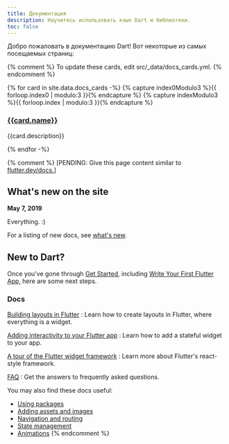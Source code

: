 ```yaml
---
title: Документация
description: Научитесь использовать язык Dart и библиотеки.
toc: false
---
```


Добро пожаловать в документацию Dart!
Вот некоторые из самых посещаемых страниц:

{% comment %}
To update these cards, edit src/\_data/docs_cards.yml.
{% endcomment %}

<div class="card-grid">
{% for card in site.data.docs_cards -%}
  {% capture index0Modulo3 %}{{ forloop.index0 | modulo:3 }}{% endcapture %}
  {% capture indexModulo3 %}{{ forloop.index | modulo:3 }}{% endcapture %}
  <div class="card">
    <h3><a href="{{card.url}}">{{card.name}}</a></h3>
    <p>{{card.description}}</p>
  </div>
{% endfor -%}
</div>

{% comment %}
[PENDING: Give this page content similar to
[flutter.dev/docs.](https://flutter.dev/docs)]

## What's new on the site

**May 7, 2019**

Everything. :)

For a listing of new docs, see [what's new](/docs/whats-new-archive).

## New to Dart?

Once you've gone through [Get Started](/docs/get-started/install),
including [Write Your First Flutter App,](/docs/get-started/codelab)
here are some next steps.

### Docs

[Building layouts in Flutter](/docs/development/ui/layout)
: Learn how to create layouts in Flutter, where everything is a widget.

[Adding interactivity to your Flutter app](/docs/development/ui/interactive)
: Learn how to add a stateful widget to your app.

[A tour of the Flutter widget framework](/docs/development/ui/widgets-intro)
: Learn more about Flutter's react-style framework.

[FAQ](/docs/resources/faq)
: Get the answers to frequently asked questions.

You may also find these docs useful:

- [Using packages](/docs/development/packages-and-plugins/using-packages)
- [Adding assets and images](/docs/development/ui/assets-and-images)
- [Navigation and routing](/docs/development/ui/navigation)
- [State management](/docs/development/data-and-backend/state-mgmt/intro)
- [Animations](/docs/development/ui/animations)
  {% endcomment %}
